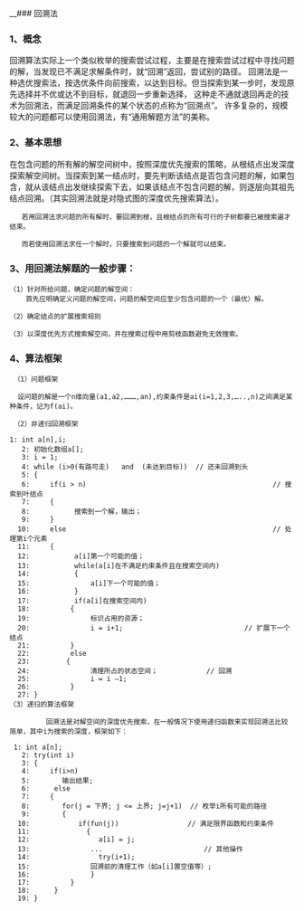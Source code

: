 __### 回溯法
### 1、概念
回溯算法实际上一个类似枚举的搜索尝试过程，主要是在搜索尝试过程中寻找问题的解，当发现已不满足求解条件时，就“回溯”返回，尝试别的路径。
回溯法是一种选优搜索法，按选优条件向前搜索，以达到目标。但当探索到某一步时，发现原先选择并不优或达不到目标，就退回一步重新选择，
这种走不通就退回再走的技术为回溯法，而满足回溯条件的某个状态的点称为“回溯点”。
许多复杂的，规模较大的问题都可以使用回溯法，有“通用解题方法”的美称。

### 2、基本思想
   在包含问题的所有解的解空间树中，按照深度优先搜索的策略，从根结点出发深度探索解空间树。当探索到某一结点时，要先判断该结点是否包含问题的解，如果包含，就从该结点出发继续探索下去，如果该结点不包含问题的解，则逐层向其祖先结点回溯。（其实回溯法就是对隐式图的深度优先搜索算法）。

       若用回溯法求问题的所有解时，要回溯到根，且根结点的所有可行的子树都要已被搜索遍才结束。

       而若使用回溯法求任一个解时，只要搜索到问题的一个解就可以结束。

### 3、用回溯法解题的一般步骤：
    （1）针对所给问题，确定问题的解空间：
        首先应明确定义问题的解空间，问题的解空间应至少包含问题的一个（最优）解。

    （2）确定结点的扩展搜索规则

    （3）以深度优先方式搜索解空间，并在搜索过程中用剪枝函数避免无效搜索。

### 4、算法框架
     （1）问题框架

      设问题的解是一个n维向量(a1,a2,………,an),约束条件是ai(i=1,2,3,…..,n)之间满足某种条件，记为f(ai)。

     （2）非递归回溯框架

    1: int a[n],i;
       2: 初始化数组a[];
       3: i = 1;
       4: while (i>0(有路可走)   and  (未达到目标))  // 还未回溯到头
       5: {
       6:     if(i > n)                                              // 搜索到叶结点
       7:     {   
       8:           搜索到一个解，输出；
       9:     }
      10:     else                                                   // 处理第i个元素
      11:     { 
      12:           a[i]第一个可能的值；
      13:           while(a[i]在不满足约束条件且在搜索空间内)
      14:           {
      15:               a[i]下一个可能的值；
      16:           }
      17:           if(a[i]在搜索空间内)
      18:          {
      19:               标识占用的资源；
      20:               i = i+1;                              // 扩展下一个结点
      21:          }
      22:          else 
      23:         {
      24:               清理所占的状态空间；            // 回溯
      25:               i = i –1; 
      26:          }
      27: }
    （3）递归的算法框架
    
             回溯法是对解空间的深度优先搜索，在一般情况下使用递归函数来实现回溯法比较简单，其中i为搜索的深度，框架如下：
    
     1: int a[n];
       2: try(int i)
       3: {
       4:     if(i>n)
       5:        输出结果;
       6:      else
       7:     {
       8:        for(j = 下界; j <= 上界; j=j+1)  // 枚举i所有可能的路径
       9:        {
      10:            if(fun(j))                 // 满足限界函数和约束条件
      11:              {
      12:                 a[i] = j;
      13:               ...                         // 其他操作
      14:                 try(i+1);
      15:               回溯前的清理工作（如a[i]置空值等）;
      16:               }
      17:          }
      18:      }
      19: }